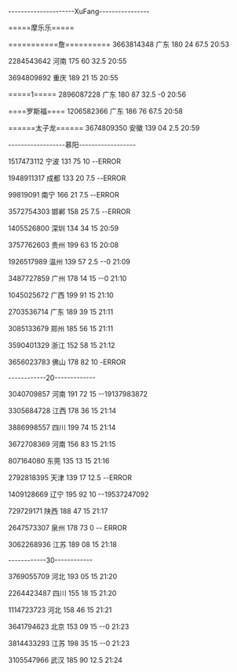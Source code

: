 ---------------------XuFang----------------

=====摩乐乐=====

===========詹==========
3663814348 广东 180 24 67.5
20:53

2284543642 河南 175 60 32.5
20:55

3694809892 重庆 189 21 15
20:55

=====1=====
2896087228 广东 180 87 32.5   -0
20:56

====罗斯福====
1206582366 广东 186 76 67.5
20:58

======太子龙======
3674809350 安徽 139 04 2.5
20:59

------------------慕阳------------------

1517473112 宁波 131 75 10  --ERROR

1948911317 成都 133 20 7.5  --ERROR

99819091 南宁 166 21 7.5  --ERROR

3572754303 邯郸 158 25 7.5  --ERROR

1405526800 深圳 134 34 15
20:59

3757762603 贵州 199 63 15
20:08

1926517989 温州 139 57 2.5  --0
21:09

3487727859 广州 178 14 15  --0
21:10

1045025672 广西 199 91 15
21:10

2703536714 广东 189 39 15
21:11

3085133679 郑州 185 56 15
21:11

3590401329 浙江 152 58 15
21:12

3656023783 佛山 178 82 10  -ERROR

------------20-------------

3040709857 河南 191 72 15  --19137983872

3305684728 江西 178 36 15
21:14

3886998557 四川 199 74 15
21:14

3672708369 河南 156 83 15
21:15

807164080 东莞 135 13 15
21:16

2792818395 天津 139 17 12.5  --ERROR

1409128669 辽宁 195 92 10  --19537247092

729729171 陕西 188 47 15
21:17

2647573307 泉州 178 73 0  --	ERROR

3062268936 江苏 189 08 15
21:18

------------30------------

3769055709 河北 193 05 15
21:20

2264423487 四川 155 18 15
21:20

1114723723 河北 158 46 15
21:21

3641794623 北京 153 09 15  --0
21:23

3814433293 江苏 198 35 15  --0
21:23

3105547966 武汉 185 90 12.5
21:24
